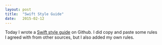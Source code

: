 ```yaml
---
layout: post
title:  "Swift Style Guide"
date:   2015-02-12
---
```


Today I wrote a [Swift style guide](https://github.com/colemancda/swift-style-guide) on Github. I did copy and paste some rules I agreed with from other sources, but I also added my own rules. 